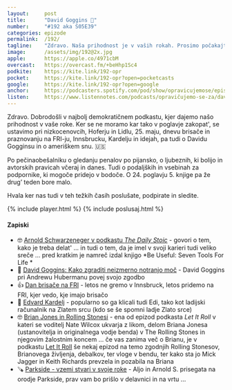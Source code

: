 ```yaml
---
layout: 	post
title:  	"David Goggins 💪"
number: 	"#192 aka S05E39"
categories:	epizode
permalink:	/192/
tagline: 	"Zdravo. Naša prihodnost je v vaših rokah. Prosimo počakajte le nekaj trenutkov, da pripravimo anketo, v kateri boste izbrali pot, po kateri bomo hodili. Do takrat pa poslušajte epizodo 192, ki govori o vsem in ... o ničemer."
image:		/assets/img/192@2x.jpg
apple:		https://apple.co/4971cbM
overcast:	https://overcast.fm/+beHhp1Sc4
podkite:	https://kite.link/192-opr
pocket:		https://kite.link/192-opr?open=pocketcasts
google:		https://kite.link/192-opr?open=google
anchor:		https://podcasters.spotify.com/pod/show/opravicujemose/episodes/David-Goggins-e2f2736
listen:		https://www.listennotes.com/podcasts/opravičujemo-se-za/david-goggins-sdE7t_Tc4fb/embed/
---
```


Zdravo. Dobrodošli v najbolj demokratičnem podkastu, kjer dajemo našo prihodnost v vaše roke. Ker se ne moramo kar tako v poglavje zakopat', se ustavimo pri nizkocenovcih, Hoferju in Lidlu, 25. maju, dnevu brisače in praznovanju na FRI-ju, Innsbrucku, Kardelju in idejah, pa tudi o Davidu Gogginsu in o ameriškem snu. 🇺🇸 

Po pečinaobešalniku o gledanju penalov po pijansko, o ljubeznih, ki bolijo in avtorskih pravicah včeraj in danes. Tudi o podaljških in vsebinah za podpornike, ki mogoče pridejo v bodoče. O 24. poglavju 5. knjige pa že drug’ teden bore malo. 

Hvala ker nas tudi v teh težkih časih poslušate, podpirate in sledite. 

{% include player.html %}
{% include poslusaj.html %}

<!--break-->

#### Zapiski

- 🤓 [Arnold Schwarzeneger v podkastu *The Daily Stoic*](https://dailystoic.com/arnold-schwarzeneggers-seven-tools-for-life/) - govori o tem, kako je treba delat' ... in tudi o tem, da je imel v svoji karieri tudi veliko sreče ... pred kratkim je namreč izdal knjigo *Be Useful: Seven Tools For Life *
- 📼 [David Goggins: Kako zgraditi neizmerno notranjo moč](https://www.youtube.com/watch?v=nDLb8_wgX50) - David Goggins pri Andrewu Hubermanu povej svojo zgodbo
- 👍 [Dan brisače na FRI](https://www.fmf.uni-lj.si/en/news/news/35030/20-obletnica-dneva-brisace/) - letos ne gremo v Innsbruck, letos pridemo na FRI, kjer vedo, kje imajo brisačo
- 📕 [Edvard Kardelj](https://sl.wikipedia.org/wiki/Edvard_Kardelj) - popularno so ga klicali tudi Edi, tako kot ladijski računalnik na Zlatem srcu (kdo se še spomni ladje Zlato srce)
- 🤓 [Brian Jones in Rolling Stonesi](https://overcast.fm/+KoYDegxMU) - ena od epizod podkasta *Let It Roll* v kateri se voditelj Nate Wilcox ukvarja z likom, delom Briana Jonesa (ustanovitelja in originalnega vodje benda) v The Rolling Stones in njegovim žalostnim koncem ... če vas zanima več o Brianu, je v podkastu [Let It Roll](https://overcast.fm/itunes1293313890/let-it-roll) še nekaj epizod na temo zgodnjih Rolling Stonesov, Brianovega življenja, debalkov, ter vloge v bendu, ter kako sta jo Mick Jagger in Keith Richards prevzela in pozabila na Briana   
- 🪚 [Parkside - vzemi stvari v svoje roke](https://parkside-diy.com/si) - Aljo in Arnold S. prisegata na orodje Parkside, prav vam bo prišlo v delavnici in na vrtu ... 
